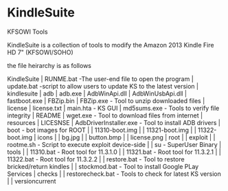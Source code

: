 KindleSuite
===========

KFSOWI Tools


KindleSuite is a collection of tools to modify the Amazon 2013 Kindle Fire HD 7" (KFSOWI/SOHO)

the file heirarchy is as follows

KindleSuite
  | RUNME.bat   -The user-end file to open the program
  | update.bat  -script to allow users to update KS to the latest version
  | kindlesuite
     | adb
     | adb.exe
     | AdbWinApi.dll
     | AdbWinUsbApi.dll
     | fastboot.exe
     | FBZip.bin
     | FBZip.exe   - Tool to unzip downloaded files
     | license
     | license.txt
     | main.hta    - KS GUI
     | md5sums.exe - Tools to verify file integrity
     | README
     | wget.exe    - Tool to download files from internet
     | resources
        | LICESNSE
        | AdbDriverInstaller.exe  - Tool to install ADB drivers
        | boot     - bot images for ROOT
        |  | 11310-boot.img
        |  | 11321-boot.img
        |  | 11322-boot.img
        | icons
        |  | bg.jpg
        |  | button.bmp
        |  | license.png
        | root
        |  | exploit
        |  | rootme.sh   - Script to execute exploit device-side
        |  | su          - SuperUser Binary
        | tools
        |  | 11310.bat   - Root tool for 11.3.1.0
        |  | 11321.bat   - Root tool for 11.3.2.1
        |  | 11322.bat   - Root tool for 11.3.2.2
        |  | restore.bat - Tool to restore bricked/return kindles
        |  | stockmod.bat - Tool to install Google PLay Services
        | checks
        |  | restorecheck.bat  - Tools to check for latest KS version
        |  | versioncurrent
        
